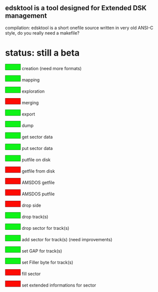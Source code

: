 
## edsktool is a tool designed for Extended DSK management

compilation: edsktool is a short onefile source written in very old ANSI-C style, do you really need a makefile?

# status: still a beta

![screenshot](https://github.com/EdouardBERGE/edsktool/blob/main/github/green.png)  creation (need more formats)

![screenshot](https://github.com/EdouardBERGE/edsktool/blob/main/github/green.png)  mapping

![screenshot](https://github.com/EdouardBERGE/edsktool/blob/main/github/green.png)  exploration

![screenshot](https://github.com/EdouardBERGE/edsktool/blob/main/github/red.png)    merging

![screenshot](https://github.com/EdouardBERGE/edsktool/blob/main/github/green.png)  export

![screenshot](https://github.com/EdouardBERGE/edsktool/blob/main/github/green.png)  dump

![screenshot](https://github.com/EdouardBERGE/edsktool/blob/main/github/green.png)  get sector data

![screenshot](https://github.com/EdouardBERGE/edsktool/blob/main/github/green.png)  put sector data

![screenshot](https://github.com/EdouardBERGE/edsktool/blob/main/github/green.png)  putfile on disk

![screenshot](https://github.com/EdouardBERGE/edsktool/blob/main/github/red.png)    getfile from disk

![screenshot](https://github.com/EdouardBERGE/edsktool/blob/main/github/red.png)    AMSDOS getfile

![screenshot](https://github.com/EdouardBERGE/edsktool/blob/main/github/red.png)    AMSDOS putfile

![screenshot](https://github.com/EdouardBERGE/edsktool/blob/main/github/red.png)    drop side

![screenshot](https://github.com/EdouardBERGE/edsktool/blob/main/github/green.png)  drop track(s)

![screenshot](https://github.com/EdouardBERGE/edsktool/blob/main/github/green.png)  drop sector for track(s)

![screenshot](https://github.com/EdouardBERGE/edsktool/blob/main/github/green.png)  add sector for track(s) (need improvements)

![screenshot](https://github.com/EdouardBERGE/edsktool/blob/main/github/green.png)  set GAP for track(s)

![screenshot](https://github.com/EdouardBERGE/edsktool/blob/main/github/green.png)  set Filler byte for track(s)

![screenshot](https://github.com/EdouardBERGE/edsktool/blob/main/github/red.png)    fill sector

![screenshot](https://github.com/EdouardBERGE/edsktool/blob/main/github/red.png)    set extended informations for sector


